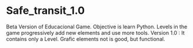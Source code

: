 # Safe_transit_1.0

Beta Version of Educacional Game. Objective is learn Python.
Levels in the game progressively add new elements and use more tools. 
Version 1.0 : It contains only  a Level. Grafic elements not is good, but functional.
